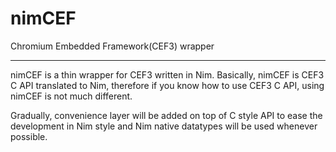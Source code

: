 # nimCEF

Chromium Embedded Framework(CEF3) wrapper

---

nimCEF is a thin wrapper for CEF3 written in Nim.
Basically, nimCEF is CEF3 C API translated to Nim, therefore
if you know how to use CEF3 C API, using nimCEF is not much different.

Gradually, convenience layer will be added on top of C style API to ease
the development in Nim style and Nim native datatypes will be used whenever possible.

